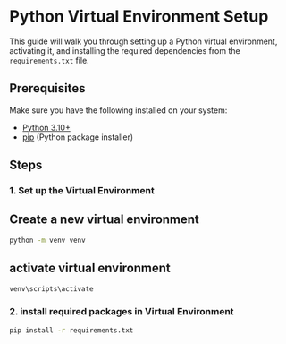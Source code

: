 # Python Virtual Environment Setup

This guide will walk you through setting up a Python virtual environment, activating it, and installing the required dependencies from the `requirements.txt` file.

## Prerequisites

Make sure you have the following installed on your system:

- [Python 3.10+](https://www.python.org/downloads/)
- [pip](https://pip.pypa.io/en/stable/) (Python package installer)

## Steps

### 1. Set up the Virtual Environment

## Create a new virtual environment

```bash
python -m venv venv
```
## activate virtual environment

```bash
venv\scripts\activate
```

### 2. install required packages in Virtual Environment

```bash
pip install -r requirements.txt
```
